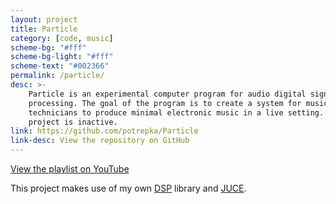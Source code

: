 ```yaml
---
layout: project
title: Particle
category: [code, music]
scheme-bg: "#fff"
scheme-bg-light: "#fff"
scheme-text: "#002366"
permalink: /particle/
desc: >-
    Particle is an experimental computer program for audio digital signal
    processing. The goal of the program is to create a system for musicians and
    technicians to produce minimal electronic music in a live setting. This
    project is inactive.
link: https://github.com/potrepka/Particle
link-desc: View the repository on GitHub
---
```


<a target="_blank" href="https://www.youtube.com/playlist?list=PLhLjm3wVGzx544TsdEKV-S5u39fAWknRB" title="PARTICLE DEMOS">View the playlist on YouTube</a>

This project makes use of my own [DSP](/dsp/) library and
<a target="_blank" href="https://juce.com/get-juce/download" title="JUCE">JUCE</a>.
